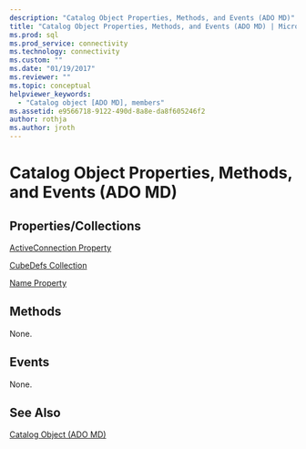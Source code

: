 ```yaml
---
description: "Catalog Object Properties, Methods, and Events (ADO MD)"
title: "Catalog Object Properties, Methods, and Events (ADO MD) | Microsoft Docs"
ms.prod: sql
ms.prod_service: connectivity
ms.technology: connectivity
ms.custom: ""
ms.date: "01/19/2017"
ms.reviewer: ""
ms.topic: conceptual
helpviewer_keywords: 
  - "Catalog object [ADO MD], members"
ms.assetid: e9566718-9122-490d-8a8e-da8f605246f2
author: rothja
ms.author: jroth
---
```

# Catalog Object Properties, Methods, and Events (ADO MD)
## Properties/Collections  
 [ActiveConnection Property](./activeconnection-property-ado-md.md)  
  
 [CubeDefs Collection](./cubedefs-collection-ado-md.md)  
  
 [Name Property](./name-property-ado-md.md)  
  
## Methods  
 None.  
  
## Events  
 None.  
  
## See Also  
 [Catalog Object (ADO MD)](./catalog-object-ado-md.md)